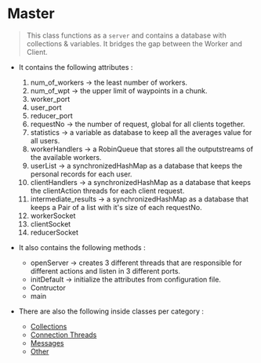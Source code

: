 # Master
> This class functions as a `server` and contains a database with collections & variables. It bridges the gap between the Worker and Client.

- It contains the following attributes :
    1. num_of_workers -> the least number of workers.
    2. num_of_wpt -> the upper limit of waypoints in a chunk.
    3. worker_port
    4. user_port
    5. reducer_port
    6. requestNo -> the number of request, global for all clients together.
    7. statistics -> a variable as database to keep all the averages value for all users.
    8. workerHandlers -> a RobinQueue that stores all the outputstreams of the available workers.
    9. userList -> a synchronizedHashMap as a database that keeps the personal records for each user.
    10. clientHandlers -> a synchronizedHashMap as a database that keeps the clientAction threads for each client request.
    11. intermediate_results -> a synchronizedHashMap as a database that keeps a Pair of a list with it's size of each requestNo.
    12. workerSocket
    13. clientSocket
    14. reducerSocket

- It also contains the following methods :
    - <a>openServer</a> -> creates 3 different threads that are responsible for different actions and listen in 3 different ports.
    - <a>initDefault</a> -> initialize the attributes from configuration file.
    - <a>Contructor</a>
    - <a>main</a>

- There are also the following inside classes per category :
    - [Collections](SynchronizedHashMap-RobinQueue.md)
    - [Connection Threads](RequestHandler-ClientAction.md)
    - [Messages](Results-Statistics)
    - [Other](Pair-User-ParserGPX.md)